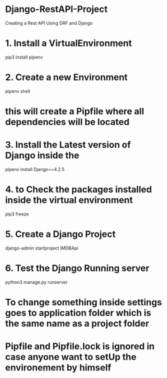 # Django-RestAPI-Project
Creating a Rest API Using DRF and Django

# 1. Install a VirtualEnvironment 
pip3 install pipenv

# 2. Create a new Environment 
pipenv shell

# this will create a Pipfile where all dependencies will be located

# 3. Install the Latest version of Django inside the 
pipenv install Django==4.2.5

# 4. to Check the packages installed inside the virtual environment 
pip3 freeze 

# 5. Create a Django Project
django-admin startproject IMDBApi

# 6. Test the Django Running server
python3 manage.py runserver

# To change something inside settings goes to application folder which is the same name as a project folder

# Pipfile and Pipfile.lock is ignored in case anyone want to setUp the environement by himself